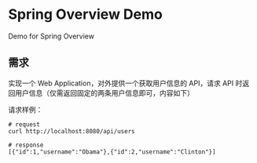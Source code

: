 # Spring Overview Demo

Demo for Spring Overview

## 需求

实现一个 Web Application，对外提供一个获取用户信息的 API，请求 API 时返回用户信息（仅需返回固定的两条用户信息即可，内容如下）

请求样例：

```shell
# request
curl http://localhost:8080/api/users

# response
[{"id":1,"username":"Obama"},{"id":2,"username":"Clinton"}]  
```
